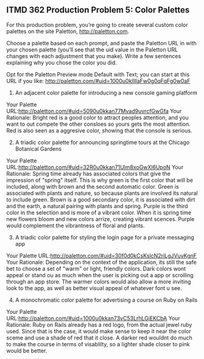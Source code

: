 ## ITMD 362 Production Problem 5: Color Palettes

For this production problem, you’re going to create several custom color palettes on the site Paletton, http://paletton.com.

Choose a palette based on each prompt, and paste the Paletton URL in with your chosen palette (you’ll see that the uid value in the Paletton URL changes with each adjustment that you make). Write a few sentences explaining why you chose the color you did.

Opt for the Paletton Preview mode Default with Text; you can start at this URL if you like: http://paletton.com/#uid=1000u0kllllaFw0g0qFqFg0w0aF

1. An adjacent color palette for introducing a new console gaming platform

Your Palette URL:http://paletton.com/#uid=5090u0kkan77Mvad9uvrcfGwGfa
Your Rationale: 
Bright red is a good color to attract peoples attention, and you want to out compete the other consloes so yours gets the most attention. 
Red is also seen as a aggresive color, showing that the console is serious.  



2. A triadic color palette for announcing springtime tours at the Chicago Botanical Gardens

Your Palette URL:http://paletton.com/#uid=32R0u0kkan71Ulm8xoGwXl6UpoN
Your Rationale:
Spring time already has associated colors that give the impression of "spring" itself. 
This is why green is the first color that will be included, along with brown and the second automatic color. 
Green is associated with plants and nature, so because plants are involved its natural to include green.
Brown is a good secondary color, it is associated with dirt and the earth, a natural pairing with plants and spring.
Purple is the third color in the selection and is more of a vibrant color. When it is spring time new flowers bloom and new colors arrize, creating vibrant scences. 
Purple would complement the vibrantness of floral and plants. 

3. A triadic color palette for styling the login page for a private messaging app

Your Palette URL:http://paletton.com/#uid=30f0d0kCsKslcN2riLgJVuyKgnF
Your Rationale:
Depending on the context of the application, its still the safe bet to choose a set of "warm" or light, friendly colors. 
Dark colors wont appeal or stand ou as much when the user is picking out a app or scrolling through an app store. 
The warmer colors would also allow a more inviting look to the app, as well as better visual appeal of whatever font u see. 

4. A monochromatic color palette for advertising a course on Ruby on Rails

Your Palette URL:http://paletton.com/#uid=1000u0kkan73vC53LrhLGiEKCbA
Your Rationale: 
Ruby on Rails already has a red logo, from the actual jewel ruby used.
Since that is the case, it would make sense to keep it near the color sceme and use a shade of red that it close. 
A darker red wouldnt do much to make the course in terms of visablilty, so a lighter shade closer to pink would be better. 
 

